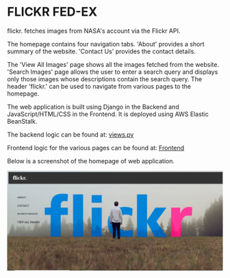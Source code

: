# FLICKR FED-EX

flickr. fetches images from NASA's account via the Flickr API.

The homepage contains four navigation tabs. 'About' provides a short summary of the website. 'Contact Us' provides the contact details.

The 'View All Images' page shows all the images fetched from the website. 'Search Images' page allows the user to enter a search query and displays only those images whose descriptions contain the search query. The header 'flickr.' can be used to navigate from various pages to the homepage.

The web application is built using Django in the Backend and JavaScript/HTML/CSS in the Frontend. It is deployed using AWS Elastic BeanStalk.

The backend logic can be found at:
[views.py](https://github.com/hrishikeshgarai/flickrfedex/blob/master/flickrfed/views.py)

Frontend logic for the various pages can be found at:
[Frontend](https://github.com/hrishikeshgarai/flickrfedex/tree/master/flickrfed/templates/flickrfed)

Below is a screenshot of the homepage of web application.

![alt text](https://github.com/hrishikeshgarai/flickrfedex/blob/master/Homepage.PNG)

